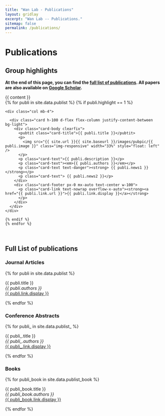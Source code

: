 ```yaml
---
title: "Wan Lab - Publications"
layout: gridlay
excerpt: "Wan Lab -- Publications."
sitemap: false
permalink: /publications/
---
```



# Publications

## Group highlights

**At the end of this page, you can find the [full list of publications](#full-list-of-publications). All papers are also available on [Google Scholar](https://scholar.google.com.hk/citations?user=xvnWY9wAAAAJ&hl=en).**

<div id="publications">
  {{ content }}
  <div class="row row-cols-1 row-cols-xl-2">
    {% for publi in site.data.publist %}
    {% if publi.highlight == 1 %}

    <div class="col mb-4">

      <div class="card h-100 d-flex flex-column justify-content-between bg-light">
        <div class="card-body clearfix">
          <pubtit class="card-title">{{ publi.title }}</pubtit>
          <p>
            <img src="{{ site.url }}{{ site.baseurl }}/images/pubpic/{{ publi.image }}" class="img-responsive" width="33%" style="float: left" />
          </p>
          <p class="card-text">{{ publi.description }}</p>
          <p class="card-text"><em>{{ publi.authors }}</em></p>
          <p class="card-text text-danger"><strong> {{ publi.news1 }}</strong></p>
          <p class="card-text"> {{ publi.news2 }}</p>
        </div>
        <div class="card-footer px-0 mx-auto text-center w-100">
          <p class="card-link text-nowrap overflow-x-auto"><strong><a href="{{ publi.link.url }}">{{ publi.link.display }}</a></strong>
          </p>
        </div>
      </div>
    </div>

    {% endif %}
    {% endfor %}
  </div>

<p> &nbsp; </p>


## Full List of publications
### Journal Articles

{% for publi in site.data.publist %}

  {{ publi.title }} <br />
  <em>{{ publi.authors }} </em><br /><a href="{{ publi.link.url }}">{{ publi.link.display }}</a>

{% endfor %}
### Conference Abstracts
{% for publi_ in site.data.publist_ %}

  {{ publi_.title }} <br />
  <em>{{ publi_.authors }} </em><br /><a href="{{ publi_.link.url }}">{{ publi_.link.display }}</a>

{% endfor %}

### Books
{% for publi_book in site.data.publist_book %}

  {{ publi_book.title }} <br />
  <em>{{ publi_book.authors }} </em><br /><a href="{{ publi_book.link.url }}">{{ publi_book.link.display }}</a>

{% endfor %}
